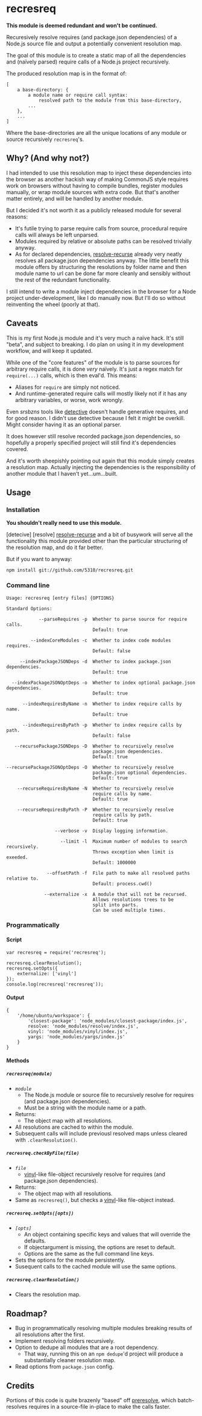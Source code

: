 recresreq
=========

**This module is deemed redundant and won't be continued.**

Recuresively resolve requires (and package.json dependencies) of a Node.js source file and output a potentially convenient resolution map.

The goal of this module is to create a static map of all the dependencies and (naïvely parsed) require calls of a Node.js project recursively. 

The produced resolution map is in the format of:

    [
        a base-directory: {
            a module name or require call syntax: 
                resolved path to the module from this base-directory,
            ...
        },
        ...  
    ]

Where the base-directories are all the unique locations of any module or source recursively `recresreq`'s.



Why? (And why not?)
-------------------

I had intended to use this resolution map to inject these dependencies into the browser as another hackish way of making CommonJS style requires work on browsers without having to compile bundles, register modules manually, or wrap module sources with extra code. But that's another matter entirely, and will be handled by another module. 

But I decided it's not worth it as a publicly released module for several reasons:

-    It's futile trying to parse require calls from source, procedural require calls will always be left unparsed. 
-    Modules required by relative or absolute paths can be resolved trivially anyway.
-    As for declared dependencies, [resolve-recurse] already very neatly resolves all package.json dependencies anyway. The little benefit this module offers by structuring the resolutions by folder name and then module name to url can be done far more cleanly and sensibly without the rest of the redundant functionality.

I still intend to write a module inject dependencies in the browser for a Node project under-development, like I do manually now. But I'll do so without reinventing the wheel (poorly at that).



Caveats
-------

This is my first Node.js module and it's very much a naïve hack. It's still "beta", and subject to breaking. I do plan on using it in my development workflow, and will keep it updated.

While one of the "core features" of the module is to parse sources for arbitrary require calls, it is done _very_ naïvely. It's just a regex match for `require(...)` calls, which is then eval'd. This means:

-   Aliases for `require` are simply not noticed.
-   And runtime-generated require calls will mostly likely not if it has any arbitrary variables, or worse, work wrongly.

Even _srsbzns_ tools like [detective] doesn't handle generative requires, and for good reason. I didn't use detective because I felt it might be overkill. Might consider having it as an optional parser.

It does however still resolve recorded package.json dependencies, so hopefully a properly specified project will still find it's dependencies covered.

And it's worth sheepishly pointing out again that this module simply creates a resolution map. Actually injecting the dependencies is the responsibility of another module that I haven't yet...um...built.



Usage
-----

### Installation

**You shouldn't really need to use this module.**

[detecive] [resolve] [resolve-recurse] and a bit of busywork will serve all the functionality this module provided other than the particular structuring of the resolution map, and do it far better.

But if you want to anyway:

    npm install git://github.com/5310/recresreq.git

### Command line

    Usage: recresreq [entry files] {OPTIONS}
    
    Standard Options:
    
                --parseRequires -p  Whether to parse source for require calls. 
                                    Default: true
    
             --indexCoreModules -c  Whether to index code modules requires.
                                    Default: false
    
         --indexPackageJSONDeps -d  Whether to index package.json dependencies.
                                    Default: true
    
      --indexPackageJSONOptDeps -o  Whether to index optional package.json dependencies.
                                    Default: true
    
          --indexRequiresByName -n  Whether to index require calls by name.
                                    Default: true
    
          --indexRequiresByPath -p  Whether to index require calls by path.
                                    Default: false
    
       --recursePackageJSONDeps -D  Whether to recursively resolve 
                                    package.json dependencies.
                                    Default: true
    
    --recursePackageJSONOptDeps -O  Whether to recursively resolve 
                                    package.json optional dependencies.
                                    Default: true
    
        --recurseRequiresByName -N  Whether to recursively resolve 
                                    require calls by name. 
                                    Default: true
    
        --recurseRequiresByPath -P  Whether to recursively resolve 
                                    require calls by path. 
                                    Default: true
    
                      --verbose -v  Display logging information.
    
                        --limit -l  Maximum number of modules to search recursively. 
                                    Throws exception when limit is exeeded. 
                                    Default: 1000000
    
                   --offsetPath -f  File path to make all resolved paths relative to. 
                                    Default: process.cwd()
    
                  --externalize -x  A module that will not be recursed. 
                                    Allows resolutions trees to be 
                                    split into parts.
                                    Can be used multiple times.

### Programmatically

#### Script

    var recresreq = require('recresreq');
    
    recresreq.clearResolution();
    recresreq.setOpts({
        externalize: ['vinyl']
    });
    console.log(recresreq('recresreq'));
    
#### Output

    {
        '/home/ubuntu/workspace': {
            'closest-package': 'node_modules/closest-package/index.js',
            resolve: 'node_modules/resolve/index.js',
            vinyl: 'node_modules/vinyl/index.js',
            yargs: 'node_modules/yargs/index.js'
        }
    }

#### Methods

##### `recresreq(`_`module`_`)`

-   _`module`_
    -   The Node.js module or source file to recursively resolve for requires (and package.json dependencies).
    -   Must be a string with the module name or a path.
-   Returns:
    -   The object map with all resolutions.
-   All resolutions are cached to within the module.
-   Subsequent calls will include previousl resolved maps unless cleared with `.clearResolution()`.

##### `recresreq.checkByFile(`_`file`_`)`

-   _`file`_
    -   [vinyl]-like file-object recursively resolve for requires (and package.json dependencies). 
-   Returns:
    -   The object map with all resolutions.
-   Same as `recresreq()`, but checks a [vinyl]-like file-object instead.

##### `recresreq.setOpts(`_`[opts]`_`)`

-   _`[opts]`_
    -   An object containing specific keys and values that will override the defaults.
    -   If objectargument is missing, the options are reset to default.
    -   Options are the same as the full command line keys.
-   Sets the options for the module persistently. 
-   Susequent calls to the cached module will use the same options.


##### `recresreq.clearResolution()`

-   Clears the resolution map. 



Roadmap?
--------

-   Bug in programmatically resolving multiple modules breaking results of all resolutions after the first.
-   Implement resolving folders recursively.
-   Option to dedupe all modules that are a root dependency.
    -   That way, running this on an `npm dedupe`'d project will produce a substantially cleaner resolution map.
-   Read options from `package.json` config.



Credits
-------

Portions of this code is quite brazenly "based" off [preresolve], which batch-resolves requires in a source-file in-place to make the calls faster.



[detective]: https://www.npmjs.org/package/detective
[preresolve]: https://www.npmjs.org/package/preresolve
[resolve-recurse]: https://www.npmjs.org/package/resolve-recurse
[brwserreq]: https://github.com/5310/brwserreq
[vinyl]: https://www.npmjs.org/package/vinyl